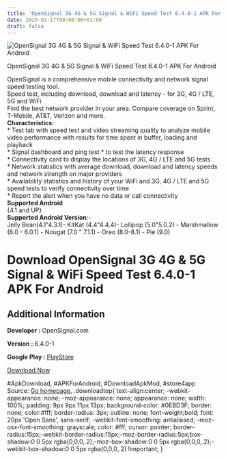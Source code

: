 ```yaml
---
title: 'OpenSignal 3G 4G & 5G Signal & WiFi Speed Test 6.4.0-1 APK For Android'
date: 2020-01-17T08:00:00+01:00
draft: false
---
```


![OpenSignal 3G 4G & 5G Signal & WiFi Speed Test 6.4.0-1 APK For Android](https://i2.wp.com/apkhome.net/wp-content/uploads/2020/01/OpenSignal-3G-4G-5G-Signal-WiFi-Speed-Test-6.4.0-1.png "OpenSignal 3G 4G & 5G Signal & WiFi Speed Test 6.4.0-1 APK For Android")

  

OpenSignal 3G 4G & 5G Signal & WiFi Speed Test 6.4.0-1 APK For Android

OpenSignal is a comprehensive mobile connectivity and network signal speed testing tool.  
Speed test, including download, download and latency - for 3G, 4G / LTE, 5G and WiFi  
Find the best network provider in your area. Compare coverage on Sprint, T-Mobile, AT&T, Verizon and more.  
**Characteristics:**  
\* Test tab with speed test and video streaming quality to analyze mobile video performance with results for time spent in buffer, loading and playback  
\* Signal dashboard and ping test \* to test the latency response  
\* Connectivity card to display the locations of 3G, 4G / LTE and 5G tests  
\* Network statistics with average download, download and latency speeds and network strength on major providers  
\* Availability statistics and history of your WiFi and 3G, 4G / LTE and 5G speed tests to verify connectivity over time  
\* Report the alert when you have no data or call connectivity  
**Supported Android**  
{4.1 and UP}  
**Supported Android Version**:-  
Jelly Bean(4.1"4.3.1)- KitKat (4.4"4.4.4)- Lollipop (5.0"5.0.2) - Marshmallow (6.0 - 6.0.1) - Nougat (7.0 " 7.1.1) - Oreo (8.0-8.1) - Pie (9.0)

Download OpenSignal 3G 4G & 5G Signal & WiFi Speed Test 6.4.0-1 APK For Android
===============================================================================

Additional Information
----------------------

**Developer :** OpenSignal.com

**Version :** 6.4.0-1

**Google Play :** [PlayStore](https://play.google.com/store/apps/details?id=com.staircase3.opensignal)

  

[Download Now](https://store4app.co/post/opensignal-3g-4g-amp-5g-signal-amp-wifi-speed-test-6-4-0-1-apk-for-android_1579178410)

  
#ApkDownload, #APKForAndroid, #DownloadApkMod, #store4app  
Source: [Go homepage.](https://store4app.co/post/opensignal-3g-4g-amp-5g-signal-amp-wifi-speed-test-6-4-0-1-apk-for-android_1579178410) .downloadtop{ text-align:center; -webkit-appearance: none; -moz-appearance: none; appearance: none; width: 100%; padding: 9px 9px 11px 13px; background-color: #0EBD3F; border: none; color:#fff; border-radius: 3px; outline: none; font-weight;bold; font: 20px 'Open Sans', sans-serif; -webkit-font-smoothing: antialiased; -moz-osx-font-smoothing: grayscale; color: #fff; cursor: pointer; border-radius:15px;-webkit-border-radius:15px;-moz-border-radius:5px;box-shadow:0 0 5px rgba(0,0,0,.2);-moz-box-shadow:0 0 5px rgba(0,0,0,.2);-webkit-box-shadow:0 0 5px rgba(0,0,0,.2) !important; }